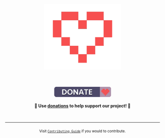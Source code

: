 

<h1 align="center">
    <img width="250" src="https://github.com/pabllopf/Alis/blob/master/docs/resources/images/heart3.png" alt="Donations">
</h1>

<br>
<p align="center">
	<a href="https://www.paypal.me/pabllopf"><img width="185" src="https://github.com/pabllopf/Alis/blob/master/docs/resources/images/badge.png" alt="Badge"></a>
	<br><br>
	<b>🙌 Use <a href="https://www.paypal.me/pabllopf">donations</a> to help support <b>our</b> project! 🙌</b>
</p>
<br>

---

<p align="center">
	<sub>Visit <a href="https://www.alisengine.com/web/contributing.html"><code>Contributing Guide</code></a> if you would to contribute.</sub>
</p>

<br>
